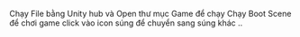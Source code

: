 Chạy File bằng Unity hub và Open thư mục Game để chạy
Chạy Boot Scene để chơi game
click vào icon súng để chuyển sang súng khác
..
